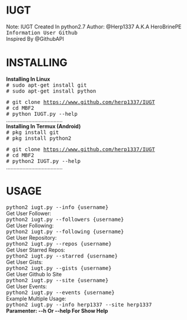 # IUGT
Note: IUGT Created In python2.7
Author: @Herp1337 A.K.A HeroBrinePE</br>
<tt>Information User Github</tt></br> Inspired By @GithubAPI
# INSTALLING
<b>Installing In Linux</b></br>
<tt># sudo apt-get install git</tt></br>
<tt># sudo apt-get install python</tt></br>

<tt># git clone https://www.github.com/herp1337/IUGT</tt></br>
<tt># cd MBF2</tt></br>
<tt># python IUGT.py --help </tt></br>
......................................</br>
<b>Installing In Termux (Android)</b></br>
<tt># pkg install git</tt></br>
<tt># pkg install python2</tt></br>

<tt># git clone https://www.github.com/herp1337/IUGT</tt></br>
<tt># cd MBF2</tt></br>
<tt># python2 IUGT.py --help</tt></br>
......................................</br>
# USAGE

<tt>python2 iugt.py --info {username}</tt><br/>
Get User Follower:<br/>
<tt>python2 iugt.py --followers {username}</tt><br/>
Get User Following:<br/>
<tt>python2 iugt.py --following {username}</tt><br/>
Get User Repository:<br/>
<tt>python2 iugt.py --repos {username}</tt><br/>
Get User Starred Repos:<br/>
<tt>python2 iugt.py --starred {username}</tt><br/>
Get User Gists:<br/>
<tt>python2 iugt.py --gists {username}</tt><br/>
Get User Github Io Site<br/>
<tt>python2 iugt.py --site {username}</tt><br/>
Get User Events:<br/>
<tt>python2 iugt.py --events {username}</tt><br/>
Example Multiple Usage:<br/>
<tt>python2 iugt.py --info herp1337 --site herp1337</tt><br/>
<b></i>Paramenter: --h Or --help For Show Help
